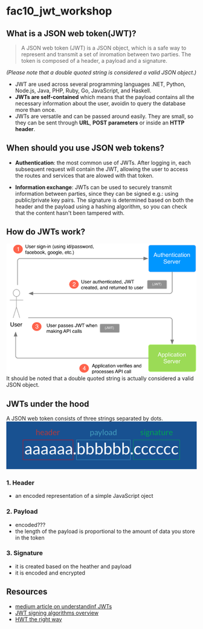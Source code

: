 # fac10_jwt_workshop

## What is a JSON web token(JWT)?

> A JSON web token (JWT) is a JSON object, which is a safe way to represent and transmit a set of inromation between two parties. The token is composed of a header, a payload and a signature.

*(Please note that a double quoted string is  considered a valid JSON object.)*

- JWT are used across several programming languages .NET, Python, Node.js, Java, PHP, Ruby, Go, JavaScript, and Haskell.
- **JWTs are self-contained** which means that the payload contains all the necessary information about the user,
avoidin to query the database more than once.
- JWTs are versatile and can be passed around easily. They are small, so they can be sent through **URL**, **POST parameters** or inside an **HTTP header**.

## When should you use JSON web tokens?

- **Authentication**: the most common use of JWTs. After logging in, each subsequent request will contain the JWT,
allowing the user to access the routes and services that are alowed with that token.

- **Information exchange**: JWTs can be used to securely transmit information between parties, since they can be signed e.g.: using public/private key pairs. The signature is determined based on both the header and the payload using a hashing algorithm, so you can check that the content hasn't been tampered with.

## How do JWTs work?
![JWTs explained](./imgs/jwts_explained.png)
It should be noted that a double quoted string is actually considered a valid JSON object.
## JWTs under the hood

A JSON web token consists of three strings separated by dots.
![JWT structure](./imgs/jwt_structure.png)

### 1. Header
- an encoded representation of a simple JavaScript oject

### 2. Payload
- encoded???
- the length of the payload is proportional to the amount of data you store in the token

### 3. Signature
- it is created based on the heather and payload
- it is encoded and encrypted

## Resources
- [medium article on understandinf JWTs](https://medium.com/vandium-software/5-easy-steps-to-understanding-json-web-tokens-jwt-1164c0adfcec#.z80hda8ty)  
- [JWT signing algorithms overview](https://auth0.com/blog/json-web-token-signing-algorithms-overview/)  
- [HWT the right way](https://stormpath.com/blog/jwt-the-right-way)  
